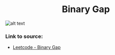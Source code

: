 <h1 align="center">Binary Gap</h1>

![alt text](https://images2.imgbox.com/cb/40/wwKvqfxG_o.png?raw=true)

### Link to source: 
- <a href="https://leetcode.com/problems/binary-gap/">Leetcode - Binary Gap</a>

